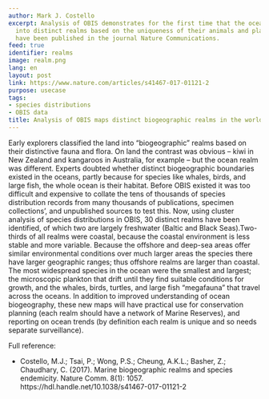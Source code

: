 ```yaml
---
author: Mark J. Costello
excerpt: Analysis of OBIS demonstrates for the first time that the ocean can be classified
  into distinct realms based on the uniqueness of their animals and plants. The findings
  have been published in the journal Nature Communications.
feed: true
identifier: realms
image: realm.png
lang: en
layout: post
link: https://www.nature.com/articles/s41467-017-01121-2
purpose: usecase
tags:
- species distributions
- OBIS data
title: Analysis of OBIS maps distinct biogeographic realms in the world ocean
---
```


<p>Early explorers classified the land into “biogeographic” realms based on their distinctive fauna and flora. On land the contrast was obvious – kiwi in New Zealand and kangaroos in Australia, for example – but the ocean realm was different.  Experts doubted whether distinct biogeographic boundaries existed in the oceans, partly because for species like whales, birds, and large fish, the whole ocean is their habitat. Before OBIS existed it was too difficult and expensive to collate the tens of thousands of species distribution records from many thousands of publications, specimen collections’, and unpublished sources to test this. Now, using cluster analysis of species distributions in OBIS, 30 distinct realms have been identified, of which two are largely freshwater (Baltic and Black Seas).Two-thirds of all realms were coastal, because the coastal environment is less stable and more variable. Because the offshore and deep-sea areas offer similar environmental conditions over much larger areas the species there have larger geographic ranges; thus offshore realms are larger than coastal.
The most widespread species in the ocean were the smallest and largest; the microscopic plankton that drift until they find suitable conditions for growth, and the whales, birds, turtles, and large fish “megafauna” that travel across the oceans.
In addition to improved understanding of ocean biogeography, these new maps will have practical use for conservation planning (each realm should have a network of Marine Reserves), and reporting on ocean trends (by definition each realm is unique and so needs separate surveillance).</p>

Full reference:
<ul>
<li>Costello, M.J.; Tsai, P.; Wong, P.S.; Cheung, A.K.L.; Basher, Z.; Chaudhary, C. (2017). Marine biogeographic realms and species endemicity. Nature Comm. 8(1): 1057. https://hdl.handle.net/10.1038/s41467-017-01121-2</li>
</ul>